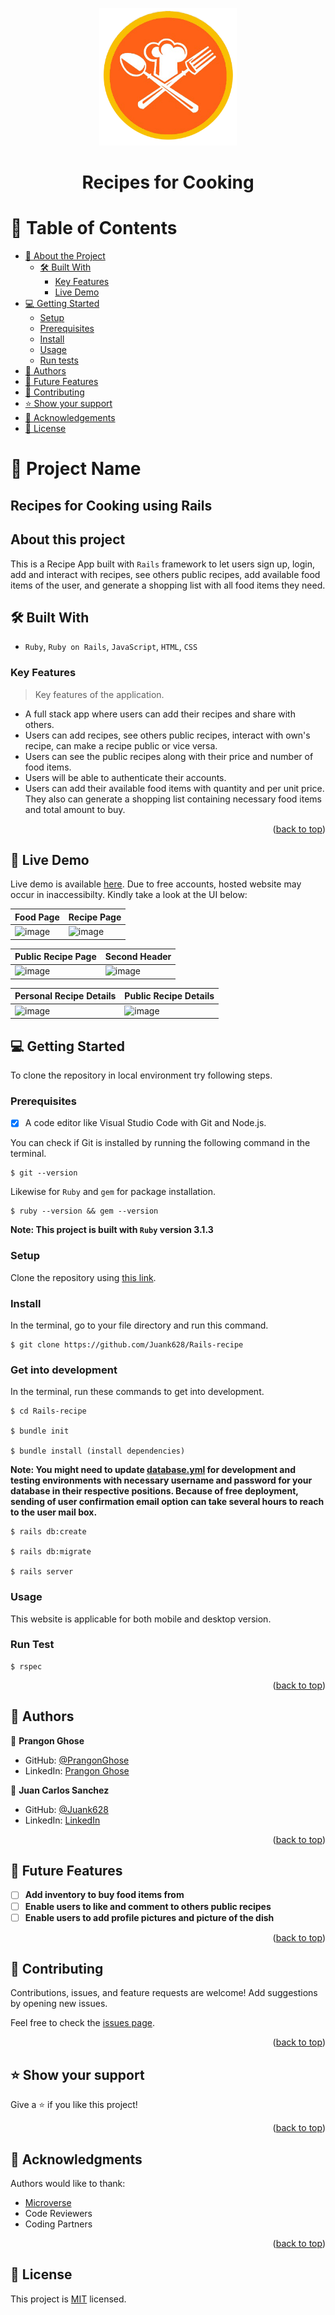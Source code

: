 <a name="readme-top"></a>

<div align="center">

  <img src="logo.png" alt="logo" width="220"  height="auto" />
  <h1><b>Recipes for Cooking</b></h1>

</div>


<!-- TABLE OF CONTENTS -->

# 📗 Table of Contents

- [📖 About the Project](#about-project)
  - [🛠 Built With](#built-with)
    - [Key Features](#key-features)
    - [Live Demo](#live-demo)
- [💻 Getting Started](#getting-started)
  - [Setup](#setup)
  - [Prerequisites](#prerequisites)
  - [Install](#install)
  - [Usage](#usage)
  - [Run tests](#run-tests)
- [👥 Authors](#authors)
- [🔭 Future Features](#future-features)
- [🤝 Contributing](#contributing)
- [⭐️ Show your support](#support)
- [🙏 Acknowledgements](#acknowledgements)
- [📝 License](#license)

<!-- PROJECT DESCRIPTION -->

# 📖 Project Name

## Recipes for Cooking using Rails

## About this project

This is a Recipe App built with `Rails` framework to let users sign up, login, add and interact with recipes, see others public recipes, add available food items of the user, and generate a shopping list with all food items they need.

## 🛠 Built With <a name="built-with"></a>

- `Ruby`, `Ruby on Rails`, `JavaScript`, `HTML`, `CSS`

<!-- Features -->

### Key Features <a name="key-features"></a>

> Key features of the application.

- A full stack app where users can add their recipes and share with others.
- Users can add recipes, see others public recipes, interact with own's recipe, can make a recipe public or vice versa.
- Users can see the public recipes along with their price and number of food items.
- Users will be able to authenticate their accounts.
- Users can add their available food items with quantity and per unit price. They also can generate a shopping list containing necessary food items and total amount to buy.

<p align="right">(<a href="#readme-top">back to top</a>)</p>

<!-- LIVE DEMO -->

## 🚀 Live Demo <a name="live-demo"></a>

Live demo is available [here](https://kitchen-recipe-rails.onrender.com). Due to free accounts, hosted website may occur in inaccessibilty. Kindly take a look at the UI below:

| Food Page  | Recipe Page |
| ------------- | ------------- |
| ![image](https://user-images.githubusercontent.com/64170307/235312165-da258f53-379d-4668-951e-82944bcd3cb8.png)  | ![image](https://user-images.githubusercontent.com/64170307/235312192-58ffe70a-604f-4e5e-93b8-83987c264edd.png)  |

| Public Recipe Page  | Second Header |
| ------------- | ------------- |
| ![image](https://user-images.githubusercontent.com/64170307/235312244-9ad98c4f-3fc8-44bb-89ba-73e53a4a5490.png)  | ![image](https://user-images.githubusercontent.com/64170307/235312259-4a872441-e0af-4abe-a0aa-ba4066b91a94.png)  |

| Personal Recipe Details  | Public Recipe Details |
| ------------- | ------------- |
| ![image](https://user-images.githubusercontent.com/64170307/235312282-a6ceb2b8-ad70-4089-9cb8-dfac04bd2b8d.png)  | ![image](https://user-images.githubusercontent.com/64170307/235312302-ef5c0f4b-4c4f-45a6-847f-e9983121472c.png)  |

<!-- GETTING STARTED -->

## 💻 Getting Started
To clone the repository in local environment try following steps.

### Prerequisites

- [x] A code editor like Visual Studio Code with Git and Node.js.

You can check if Git is installed by running the following command in the terminal.
```
$ git --version
```

Likewise for `Ruby` and `gem` for package installation.
```
$ ruby --version && gem --version
```
**Note: This project is built with `Ruby` version 3.1.3**
### Setup

Clone the repository using [this link](https://github.com/Juank628/Rails-recipe).

### Install

In the terminal, go to your file directory and run this command.

```
$ git clone https://github.com/Juank628/Rails-recipe
```
### Get into development

In the terminal, run these commands to get into development.
```
$ cd Rails-recipe

$ bundle init

$ bundle install (install dependencies)
```
**Note: You might need to update [database.yml](./config/database.yml) for development and testing environments with necessary username and password for your database in their respective positions. Because of free deployment, sending of user confirmation email option can take several hours to reach to the user mail box.**
```
$ rails db:create

$ rails db:migrate

$ rails server
```
### Usage <a href="usage" name="usage"></a>

This website is applicable for both mobile and desktop version.

### Run Test <a href="run-test" name="run-tests"></a>

```
$ rspec
```

<p align="right">(<a href="#readme-top">back to top</a>)</p>

<!-- AUTHORS -->

## 👥 Authors <a name="authors"></a>

👤 **Prangon Ghose**

- GitHub: [@PrangonGhose](https://github.com/PrangonGhose)
- LinkedIn: [Prangon Ghose](https://www.linkedin.com/in/prangon-ghose/)

👤 **Juan Carlos Sanchez**
- GitHub: [@Juank628](https://github.com/Juank628)
- LinkedIn: [LinkedIn](https://linkedin.com/in/juan-carlos-sanchez-zunino)

<p align="right">(<a href="#readme-top">back to top</a>)</p>

## 🔭 Future Features <a name="future-features"></a>

- [ ] **Add inventory to buy food items from**
- [ ] **Enable users to like and comment to others public recipes**
- [ ] **Enable users to add profile pictures and picture of the dish**

<p align="right">(<a href="#readme-top">back to top</a>)</p>

<!-- CONTRIBUTING -->

## 🤝 Contributing <a name="contributing"></a>

Contributions, issues, and feature requests are welcome! Add suggestions by opening new issues.

Feel free to check the [issues page](https://github.com/Juank628/Rails-recipe/issues).

<p align="right">(<a href="#readme-top">back to top</a>)</p>

<!-- SUPPORT -->

## ⭐️ Show your support <a name="support"></a>

Give a ⭐️ if you like this project!

<p align="right">(<a href="#readme-top">back to top</a>)</p>

<!-- ACKNOWLEDGEMENTS -->

## 🙏 Acknowledgments <a name="acknowledgements"></a>

Authors would like to thank:
- [Microverse](https://www.microverse.org/)
- Code Reviewers
- Coding Partners

<p align="right">(<a href="#readme-top">back to top</a>)</p>

<!-- LICENSE -->

## 📝 License <a name="license"></a>

This project is [MIT](./LICENSE) licensed.
